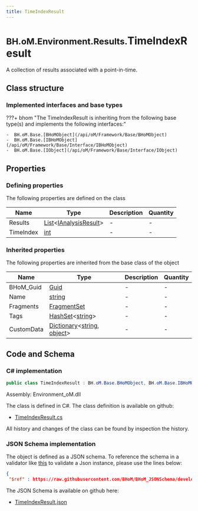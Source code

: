 ```yaml
---
title: TimeIndexResult
---
```


# <small>BH.oM.Environment.Results.</small>**TimeIndexResult**

A collection of results associated with a point-in-time.

## Class structure

### Implemented interfaces and base types

???+ bhom "The TimeIndexResult is inheriting from the following base type(s) and implements the following interfaces:"

    -  BH.oM.Base.[BHoMObject](/api/oM/Framework/Base/BHoMObject)
    -  BH.oM.Base.[IBHoMObject](/api/oM/Framework/Base/Interface/IBHoMObject)
    -  BH.oM.Base.[IObject](/api/oM/Framework/Base/Interface/IObject)


## Properties



### Defining properties

The following properties are defined on the class

| Name             | Type             | Description      | Quantity         |
|------------------|------------------|------------------|------------------|
| Results | [List](https://learn.microsoft.com/en-us/dotnet/api/System.Collections.Generic.List-1?view=netstandard-2.0)&lt;[IAnalysisResult](/api/oM/Analytical/Environment/Results/ResultObjects/IAnalysisResult)&gt; | - | - |
| TimeIndex | [int](https://learn.microsoft.com/en-us/dotnet/api/System.Int32?view=netstandard-2.0) | - | - |


### Inherited properties
The following properties are inherited from the base class of the object

| Name             | Type             | Description      | Quantity         |
|------------------|------------------|------------------|------------------|
| BHoM_Guid | [Guid](https://learn.microsoft.com/en-us/dotnet/api/System.Guid?view=netstandard-2.0) | - | - |
| Name | [string](https://learn.microsoft.com/en-us/dotnet/api/System.String?view=netstandard-2.0) | - | - |
| Fragments | [FragmentSet](/api/oM/Framework/Base/FragmentSet) | - | - |
| Tags | [HashSet](https://learn.microsoft.com/en-us/dotnet/api/System.Collections.Generic.HashSet-1?view=netstandard-2.0)&lt;[string](https://learn.microsoft.com/en-us/dotnet/api/System.String?view=netstandard-2.0)&gt; | - | - |
| CustomData | [Dictionary](https://learn.microsoft.com/en-us/dotnet/api/System.Collections.Generic.Dictionary-2?view=netstandard-2.0)&lt;[string](https://learn.microsoft.com/en-us/dotnet/api/System.String?view=netstandard-2.0), [object](https://learn.microsoft.com/en-us/dotnet/api/System.Object?view=netstandard-2.0)&gt; | - | - |


## Code and Schema

### C# implementation

``` C# title="C#"
public class TimeIndexResult : BH.oM.Base.BHoMObject, BH.oM.Base.IBHoMObject, BH.oM.Base.IObject
```

Assembly: Environment_oM.dll

The class is defined in C#. The class definition is available on github:

- [TimeIndexResult.cs](https://github.com/BHoM/BHoM/blob/develop/Environment_oM/Results\ResultObjects\TimeIndexResult.cs)

All history and changes of the class can be found by inspection the history.
### JSON Schema implementation

The object is defined as a JSON schema. To reference the schema in a validator like [this](https://www.jsonschemavalidator.net/) to validate a Json instance, please use the lines below:

``` json title="JSON Schema"
{
 "$ref" : https://raw.githubusercontent.com/BHoM/BHoM_JSONSchema/develop/Environment_oM/Results/TimeIndexResult.json}
```

The JSON Schema is available on github here:

- [TimeIndexResult.json](https://github.com/BHoM/BHoM_JSONSchema/blob/develop/Environment_oM/Results/TimeIndexResult.json)
